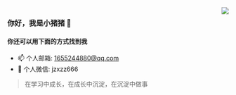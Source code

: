 <img src="https://github-readme-stats.yezihaohao.vercel.app/api?username=yezihaohao&show_icons=true&icon_color=805AD5&text_color=718096&hide_title=true&bg_color=FF000000" align="right" />

### 你好，我是小猪猪 👋

#### 你还可以用下面的方式找到我

- 📫 个人邮箱: 1655244880@qq.com
- 💬 个人微信: jzxzz666

> 在学习中成长，在成长中沉淀，在沉淀中做事

